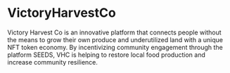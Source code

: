 # VictoryHarvestCo
Victory Harvest Co is an innovative platform that connects people without the means to grow their own produce and underutilized land with a unique NFT token economy. By incentivizing community engagement through the platform SEEDS, VHC is helping to restore local food production and increase community resilience.

